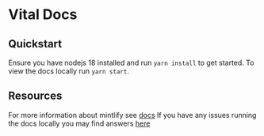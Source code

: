 # Vital Docs

## Quickstart

Ensure you have nodejs 18 installed and run `yarn install` to get started.
To view the docs locally run `yarn start`.

## Resources

For more information about mintlify see [docs](https://mintlify.com/docs)
If you have any issues running the docs locally you may find answers [here](https://mintlify.com/docs/local-testing)
